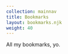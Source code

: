 ```yaml
---
collection: mainnav
title: Bookmarks
layout: bookmarks.njk
weight: 40
---
```


All my bookmarks, yo. 